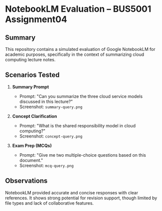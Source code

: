 # NotebookLM Evaluation – BUS5001 Assignment04

## Summary

This repository contains a simulated evaluation of Google NotebookLM for academic purposes, specifically in the context of summarizing cloud computing lecture notes.

## Scenarios Tested
1. **Summary Prompt**
   - Prompt: "Can you summarize the three cloud service models discussed in this lecture?"
   - Screenshot: `summary-query.png`

2. **Concept Clarification**
   - Prompt: "What is the shared responsibility model in cloud computing?"
   - Screenshot: `concept-query.png`

3. **Exam Prep (MCQs)**
   - Prompt: "Give me two multiple-choice questions based on this document."
   - Screenshot: `mcq-query.png`

## Observations
NotebookLM provided accurate and concise responses with clear references. It shows strong potential for revision support, though limited by file types and lack of collaborative features.
